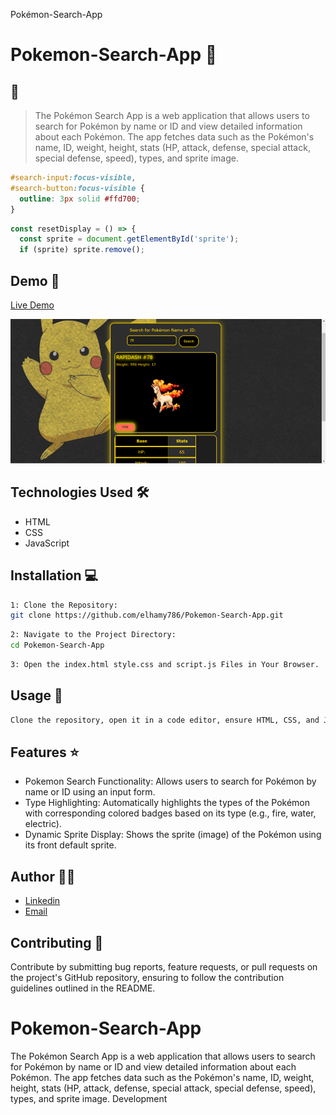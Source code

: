 Pokémon-Search-App
# Pokemon-Search-App 🚀

## 📝

> The Pokémon Search App is a web application that allows users to search for Pokémon by name or ID and view detailed information about each Pokémon. The app fetches data such as the Pokémon's name, ID, weight, height, stats (HP, attack, defense, special attack, special defense, speed), types, and sprite image.

```css
#search-input:focus-visible,
#search-button:focus-visible {
  outline: 3px solid #ffd700;
}
```

```javascript
const resetDisplay = () => {
  const sprite = document.getElementById('sprite');
  if (sprite) sprite.remove();
```

## Demo 📸

[Live Demo](https://elhamy786.github.io/Pokemon-Search-App/)

![Screenshot](./Picture2.png)

## Technologies Used 🛠️

- HTML
- CSS
- JavaScript

## Installation 💻

```bash
1: Clone the Repository:
git clone https://github.com/elhamy786/Pokemon-Search-App.git
```

```bash
2: Navigate to the Project Directory:
cd Pokemon-Search-App
```

```bash
3: Open the index.html style.css and script.js Files in Your Browser.
```

## Usage 🎯

```bash
Clone the repository, open it in a code editor, ensure HTML, CSS, and JavaScript setup, launch index.html in a browser or serve it locally, search for Pokémon by entering their name or ID, view detailed information upon submission, and handle errors through alerts for invalid queries.
```

## Features ⭐

- Pokemon Search Functionality: Allows users to search for Pokémon by name or ID using an input form.
- Type Highlighting: Automatically highlights the types of the Pokémon with corresponding colored badges based on its type (e.g., fire, water, electric).
- Dynamic Sprite Display: Shows the sprite (image) of the Pokémon using its front default sprite.

## Author 👩‍💻

- [Linkedin](https://www.linkedin.com/in/elham-afzali-05326130b?utm_source=share&utm_campaign=share_via&utm_content=profile&utm_medium=ios_app)
- [Email](elham.afzali1383@gmail.com)

## Contributing 🤝
Contribute by submitting bug reports, feature requests, or pull requests on the project's GitHub repository, ensuring to follow the contribution guidelines outlined in the README.


# Pokemon-Search-App
The Pokémon Search App is a web application that allows users to search for Pokémon by name or ID and view detailed information about each Pokémon.  The app fetches data such as the Pokémon's name, ID, weight, height, stats (HP, attack, defense, special attack, special defense, speed), types, and sprite image.
Development
